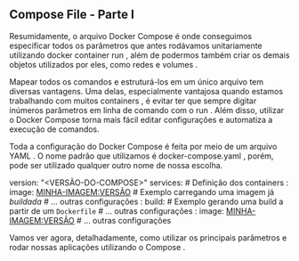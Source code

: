 ## Compose File - Parte I ##

Resumidamente, o arquivo Docker Compose é onde conseguimos especificar todos os parâmetros que antes rodávamos unitariamente utilizando docker container run , além de podermos também criar os demais objetos utilizados por eles, como redes e volumes .

Mapear todos os comandos e estruturá-los em um único arquivo tem diversas vantagens. Uma delas, especialmente vantajosa quando estamos trabalhando com muitos containers , é evitar ter que sempre digitar inúmeros parâmetros em linha de comando com o run . Além disso, utilizar o Docker Compose torna mais fácil editar configurações e automatiza a execução de comandos.

Toda a configuração do Docker Compose é feita por meio de um arquivo YAML . O nome padrão que utilizamos é docker-compose.yaml , porém, pode ser utilizado qualquer outro nome de nossa escolha.

version: "<VERSÃO-DO-COMPOSE>"
services: # Definição dos containers
  <MEU-CONTAINER-1>:
    image: <MINHA-IMAGEM:VERSÃO> # Exemplo carregando uma imagem já _buildada_
    # ... outras configurações
  <MEU-CONTAINER-2>:
    build: <CAMINHO-DO-DOCKERFILE> # Exemplo gerando uma build a partir de um `Dockerfile`
    # ... outras configurações
  <MEU-CONTAINER-N>:
    image: <MINHA-IMAGEM:VERSÃO>
    # ... outras configurações


Vamos ver agora, detalhadamente, como utilizar os principais parâmetros e rodar nossas aplicações utilizando o Compose .

